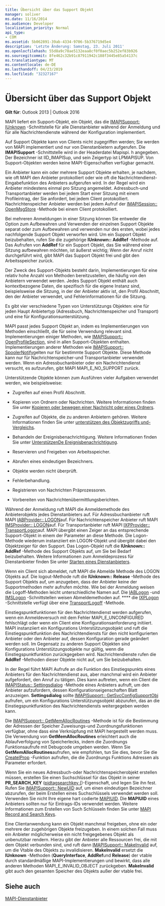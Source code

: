 ```yaml
---
title: Übersicht über das Support Objekt
manager: soliver
ms.date: 11/16/2014
ms.audience: Developer
localization_priority: Normal
api_type:
- COM
ms.assetid: 5b062891-39ab-4334-9706-5b376719d5e4
description: 'Letzte Änderung: Samstag, 23. Juli 2011'
ms.openlocfilehash: 55d8a9c78ae5132eaa8cf0f0aec5b252ef83b926
ms.sourcegitcommit: 8fe462c32b91c87911942c188f3445e85a54137c
ms.translationtype: MT
ms.contentlocale: de-DE
ms.lasthandoff: 04/23/2019
ms.locfileid: "32327167"
---
```

# <a name="support-object-overview"></a>Übersicht über das Support Objekt

  
  
**Gilt für**: Outlook 2013 | Outlook 2016 
  
MAPI liefert ein Support-Objekt, ein Objekt, das die [IMAPISupport: IUnknown](imapisupportiunknown.md) -Schnittstelle für alle Dienstanbieter während der Anmeldung und für alle Nachrichtendienste während der Konfiguration implementiert. 
  
Auf Support Objekte kann von Clients nicht zugegriffen werden; Sie werden von MAPI implementiert und nur von Dienstanbietern aufgerufen. Die **IMAPISupport** -Schnittstelle wird in der Headerdatei Mapispi. h angegeben. Der Bezeichner ist IID_IMAPISup, und sein Zeigertyp ist LPMAPISUP. Von Support-Objekten werden keine MAPI-Eigenschaften verfügbar gemacht. 
  
Ein Anbieter kann ein oder mehrere Support Objekte erhalten, je nachdem, wie oft MAPI den Anbieter protokolliert oder wie oft die Nachrichtendienst-Eingabefunktion des Anbieters aufgerufen wird. In der Regel wird ein Anbieter mindestens einmal pro Sitzung angemeldet. Adressbuch-und Transportanbieter werden bei jedem Start einer Sitzung mit einem Profileintrag, der Sie anfordert, bei jedem Client protokolliert. Nachrichtenspeicher Anbieter werden bei jedem Aufruf der [IMAPISession:: OpenMsgStore](imapisession-openmsgstore.md) -Methode bei einem Client protokolliert. 
  
Bei mehreren Anmeldungen in einer Sitzung können Sie entweder die Option zum Aufbewahren und Verwenden der einzelnen Support Objekte separat oder zum Aufbewahren und verwenden nur des ersten, wobei jedes nachfolgende Support Objekt verworfen wird. Um ein Support Objekt beizubehalten, rufen Sie die zugehörige **IUnknown:: AddRef** -Methode auf. Das Aufrufen von **AddRef** für ein Support Objekt, das Sie während einer Sitzung aufbewahren möchten, ist äußerst wichtig; Wenn der Anruf nicht durchgeführt wird, gibt MAPI das Support Objekt frei und gibt den Arbeitsspeicher zurück. 
  
Der Zweck des Support-Objekts besteht darin, Implementierungen für eine relativ hohe Anzahl von Methoden bereitzustellen, die häufig von den Anbietern verwendet werden. Jedes Support Objekt enthält auch kontextbezogene Daten, die spezifisch für die eigene Instanz sind, beispielsweise die Sitzung, in der der Anbieter aktiv ist, den Profil Abschnitt, den der Anbieter verwendet, und Fehlerinformationen für die Sitzung. 
  
Es gibt vier verschiedene Typen von Unterstützungs Objekten: eine für jeden Haupt Anbietertyp (Adressbuch, Nachrichtenspeicher und Transport) und eine für Konfigurationsunterstützung. 
  
MAPI passt jedes Support Objekt an, indem es Implementierungen von Methoden einschließt, die für seine Verwendung relevant sind. Implementierungen einiger Methoden, wie [IMAPISupport:: OpenProfileSection](imapisupport-openprofilesection.md), sind in allen Support-Objekten enthalten. Implementierungen anderer Methoden wie [IMAPISupport:: SpoolerNotify](imapisupport-spoolernotify.md)gelten nur für bestimmte Support Objekte. Diese Methode kann nur für Nachrichtenspeicher-und Transportanbieter verwendet werden. Wenn ein Adressbuchanbieter oder ein Nachrichtendienst versucht, es aufzurufen, gibt MAPI MAPI_E_NO_SUPPORT zurück.
  
Unterstützende Objekte können zum Ausführen vieler Aufgaben verwendet werden, wie beispielsweise:
  
- Zugreifen auf einen Profil Abschnitt.
    
- Kopieren von Ordnern oder Nachrichten. Weitere Informationen finden Sie unter [Kopieren oder bewegen einer Nachricht oder eines Ordners](copying-or-moving-a-message-or-a-folder.md).
    
- Zugreifen auf Objekte, die zu anderen Anbietern gehören. Weitere Informationen finden Sie unter [unterstützen des Objektzugriffs und-Vergleichs](supporting-object-access-and-comparison.md). 
    
- Behandeln der Ereignisbenachrichtigung. Weitere Informationen finden Sie unter [UnterstützenDe Ereignisbenachrichtigung](supporting-event-notification.md).
    
- Reservieren und Freigeben von Arbeitsspeicher.
    
- Abrufen eines eindeutigen Bezeichners.
    
- Objekte werden nicht überprüft.
    
- Fehlerbehandlung.
    
- Registrieren von Nachrichten Präprozessoren. 
    
- Vorbereiten von Nachrichtenübermittlungsberichten. 
    
Während der Anmeldung ruft MAPI die Anmeldemethode des Anbieterobjekts jedes Dienstanbieters auf. Für Adressbuchanbieter ruft MAPI [IABProvider:: LOGON](iabprovider-logon.md)auf. Für Nachrichtenspeicher Anbieter ruft MAPI [IMSProvider:: LOGON](imsprovider-logon.md)auf. Für Transportanbieter ruft MAPI [IXPProvider:: TransportLogon](ixpprovider-transportlogon.md)auf. MAPI übergibt einen Zeiger an das entsprechende Support-Objekt in einem der Parameter an diese Methode. Die Logon-Methode wiederum instanziiert ein LOGON-Objekt und übergibt dabei den Objektzeiger für den Support. Das Logon-Objekt ruft die **IUnknown:: AddRef** -Methode des Support Objekts auf, um Sie bei Bedarf beizubehalten. Weitere Informationen zum Anmeldeprozess für Dienstanbieter finden Sie unter [Starten eines Dienstanbieters](starting-a-service-provider.md).
  
Wenn ein Client sich abmeldet, ruft MAPI die Abmelde Methode des LOGON Objekts auf. Die logout-Methode ruft die **IUnknown:: Release** -Methode des Support Objekts auf, um anzugeben, dass der Anbieter keine der Supportmethoden mehr aufrufen möchte. Wie bei der Anmeldung weisen die Logoff-Methoden leicht unterschiedliche Namen auf. Die [IABLogon](iablogoniunknown.md) -und [IMSLogon](imslogoniunknown.md) -Schnittstellen weisen Abmeldemethoden auf. **** die [IXPLogon](ixplogoniunknown.md) -Schnittstelle verfügt über eine [TransportLogoff](ixplogon-transportlogoff.md) -Methode. 
  
Einstiegspunktfunktionen für den Nachrichtendienst werden aufgerufen, wenn ein Anmeldeversuch mit dem Fehler MAPI_E_UNCONFIGURED fehlschlägt oder wenn ein Client eine Konfigurationsanforderung initiiert. MAPI instanziiert ein Konfigurations Unterstützungsobjekt und ruft die Einstiegspunktfunktion des Nachrichtendiensts für den nicht konfigurierten Anbieter oder den Anbieter auf, dessen Konfiguration gerade geändert werden soll. Im Gegensatz zu anderen Support Objekten sind Konfigurations Unterstützungsobjekte nur gültig, wenn die Einstiegspunktfunktion zurückgegeben wird. Nachrichtendienste rufen die **AddRef** -Methoden dieser Objekte nicht auf, um Sie beizubehalten. 
  
In der Regel führt MAPI Aufrufe an die Funktion des Einstiegspunkts eines Anbieters für den Nachrichtendienst aus, aber manchmal wird ein Anbieter aufgefordert, den Anruf zu tätigen. Dies kann auftreten, wenn ein Client die [IMAPIStatus:: Settingsdialog](imapistatus-settingsdialog.md) -Methode eines Anbieters aufruft, um den Anbieter aufzufordern, dessen Konfigurationseigenschaften Blatt anzuzeigen. **Settingsdialog** sollte [IMAPISupport:: GetSvcConfigSupportObj](imapisupport-getsvcconfigsupportobj.md) aufrufen, um ein Konfigurations Unterstützungsobjekt abzurufen, das an die Einstiegspunktfunktion des Nachrichtendiensts weitergegeben werden kann. 
  
Die [IMAPISupport:: GetMemAllocRoutines](imapisupport-getmemallocroutines.md) -Methode ist für die Bestimmung der Adressen der Speicher Zuweisungs-und Zuordnungsfunktionen verfügbar, ohne dass eine Verknüpfung mit MAPI hergestellt werden muss. Die Verwendung von **GetMemAllocRoutines** erleichtert auch die Ablaufverfolgung von Speicherlecks, indem die Zuordnungs Funktionsaufrufe mit Debugcode umgeben werden. Wenn Sie **GetMemAllocRoutines**aufrufen, wie empfohlen, tun Sie dies, bevor Sie die [CreateIProp](createiprop.md) -Funktion aufrufen, die die Zuordnungs Funktions Adressen als Parameter erfordert. 
  
Wenn Sie ein neues Adressbuch-oder Nachrichtenspeicherobjekt erstellen müssen, erstellen Sie einen Suchschlüssel für das Objekt in seiner **PR_SEARCH_KEY** ([pidtagsearchkey (](pidtagsearchkey-canonical-property.md))-Eigenschaft, und legen Sie ihn fest. Rufen Sie [IMAPISupport:: NewUID](imapisupport-newuid.md) auf, um einen eindeutigen Bezeichner abzurufen, der beim Erstellen eines Suchschlüssels verwendet werden soll. Verwenden Sie nicht Ihre eigene hart codierte [MAPIUID](mapiuid.md). Die **MAPIUID** eines Anbieters sollten nur für Eintrags-IDs verwendet werden. Weitere Informationen zum Erstellen von Such Schlüsseln finden Sie unter [MAPI Record and Search Keys](mapi-record-and-search-keys.md).
  
Eine Clientanwendung kann ein Objekt manchmal freigeben, ohne ein oder mehrere der zugehörigen Objekte freizugeben. In einem solchen Fall muss ein Anbieter möglicherweise ein nicht freigegebenes Objekt als unbenutzbar rendern. Hierzu gibt der Anbieter alle Ressourcen frei, die mit dem Objekt verbunden sind, und ruft dann [IMAPISupport:: MakeInvalid](imapisupport-makeinvalid.md) auf, um die Vtable des Objekts zu invalidisieren. **MakeInvalid** ersetzt die **IUnknown** -Methoden (**QueryInterface**, **AddRef**und **Release**) der vtable durch standardmäßige MAPI-Implementierungen und bewirkt, dass alle anderen Methoden MAPI_E_INVALID_OBJECT zurückgeben. **MakeInvalid** gibt auch den gesamten Speicher des Objekts außer der vtable frei. 
  
## <a name="see-also"></a>Siehe auch



[MAPI-Dienstanbieter](mapi-service-providers.md)

